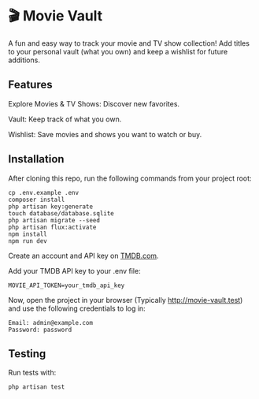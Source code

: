 # 🎬 Movie Vault

A fun and easy way to track your movie and TV show collection! Add titles to your personal vault (what you own) and keep a wishlist for future additions.

## Features

Explore Movies & TV Shows: Discover new favorites.

Vault: Keep track of what you own.

Wishlist: Save movies and shows you want to watch or buy.

## Installation

After cloning this repo, run the following commands from your project root:

```
cp .env.example .env
composer install
php artisan key:generate
touch database/database.sqlite
php artisan migrate --seed
php artisan flux:activate
npm install
npm run dev
```

Create an account and API key on [TMDB.com](https://developer.themoviedb.org/docs/getting-started).

Add your TMDB API key to your .env file:

`MOVIE_API_TOKEN=your_tmdb_api_key`

Now, open the project in your browser (Typically http://movie-vault.test) and use the following credentials to log in:

```
Email: admin@example.com
Password: password
```

## Testing

Run tests with:

`php artisan test`

